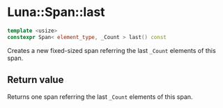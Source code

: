 # Luna::Span::last

```c++
template <usize>
constexpr Span< element_type, _Count > last() const
```

Creates a new fixed-sized span referring the last `_Count` elements of this span. 



## Return value
Returns one span referring the last `_Count` elements of this span. 


